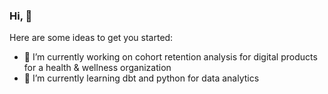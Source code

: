 ### Hi,  👋



Here are some ideas to get you started:

- 🔭 I’m currently working on cohort retention analysis for digital products for a health & wellness organization
- 🌱 I’m currently learning dbt and python for data analytics 



